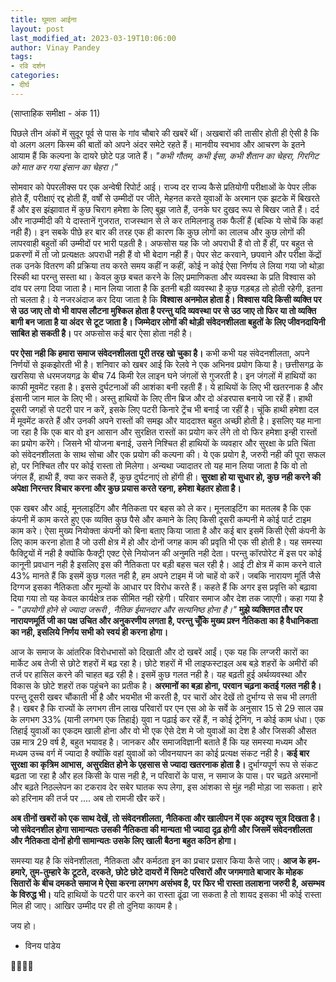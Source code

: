 ```yaml
---
title: घूमता आईना
layout: post
last_modified_at: 2023-03-19T10:06:00
author: Vinay Pandey
tags:
- रवि दर्शन
categories:
- दीर्घ
---
```

(साप्ताहिक समीक्षा - अंक 11)

पिछले तीन अंकों में सुदूर पूर्व से पास के गांव चौबारे की खबरें थीं। अखबारों की तासीर होती ही ऐसी है कि वो अलग अलग किस्म की बातों को अपने अंदर समेटे रहते हैं। मानवीय स्वभाव और आचरण के इतने आयाम हैं कि कल्पना के दायरे छोटे पड़ जाते हैं। 
*"कभी गौतम, कभी ईसा, कभी शैतान का चेहरा,*
*गिरगिट को मात कर गया इंसान का चेहरा।"*

सोमवार को पेपरलीक्स पर एक अन्वेषी रिपोर्ट आई। राज्य दर राज्य कैसे प्रतियोगी परीक्षाओं के पेपर लीक होते हैं, परीक्षाएं रद्द होती हैं, वर्षों से उम्मीदों पर जीते, मेहनत करते युवाओं के अरमान एक झटके में बिखरते हैं और इस झंझावात में कुछ चिराग हमेशा के लिए बुझ जाते हैं, उनके घर दुखद रूप से बिखर जाते हैं। दर्द और नाउम्मीदी की ये दास्तानें गुजरात, राजस्थान से ले कर तमिलनाडु तक फैलीं हैं (बल्कि ये सोचें कि कहां नही हैं)।  इन सबके पीछे हर बार की तरह एक ही कारण कि कुछ लोगों का लालच और कुछ लोगों की लापरवाही बहुतों की उम्मीदों पर भारी पड़ती है। अफसोस यह कि जो अपराधी हैं वो तो हैं हीं, पर बहुत से प्रकरणों में तो जो प्रत्यक्षतः अपराधी नही हैं वो भी बेदाग नही हैं। पेपर सेट करवाने, छपवाने और परीक्षा केंद्रों तक उनके वितरण की प्रक्रिया तय करते समय कहीं न कहीं, कोई न कोई ऐसा निर्णय ले लिया गया जो थोड़ा रिस्की था परन्तु सस्ता था। केवल कुछ बचत करने के लिए प्रमाणिकता और व्यवस्था के प्रति विश्वास को दांव पर लगा दिया जाता है। मान लिया जाता है कि इतनी बड़ी व्यवस्था है कुछ गड़बड़ तो होती रहेगी, इतना तो चलता है। ये नजरअंदाज कर दिया जाता है कि **विश्वास अनमोल होता है। विश्वास यदि किसी व्यक्ति पर से उठ जाए तो वो भी वापस लौटना मुश्किल होता है परन्तु यदि व्यवस्था पर से उठ जाए तो फिर या तो व्यक्ति बागी बन जाता है या अंदर से टूट जाता है। जिम्मेदार लोगों की थोड़ी संवेदनशीलता बहुतों के लिए जीवनदायिनी साबित हो सकती है।** पर अफसोस कई बार ऐसा होता नही है।

**पर ऐसा नही कि हमारा समाज संवेदनशीलता पूरी तरह खो चुका है।** कभी कभी यह संवेदनशीलता, अपने निर्णयों से झकझोरती भी है। शनिवार को खबर आई कि रेलवे ने एक अभिनव प्रयोग किया है। छत्तीसगढ़ के खरसिया से धरमजयगढ़ के बीच 74 किमी रेल लाइन घने जंगलों से गुजरती है। इन जंगलों में हाथियों का काफी मूवमेंट रहता है। इससे दुर्घटनाओं की आशंका बनी रहती हैं। ये हाथियों के लिए भी खतरनाक है और इंसानी जान माल के लिए भी। अस्तु हाथियों के लिए तीन ब्रिज और दो अंडरपास बनाये जा रहें हैं। हाथी दूसरी जगहों से पटरी पार न करें, इसके लिए पटरी किनारे ट्रेंच भी बनाई जा रहीं है। चूंकि हाथी हमेशा दल में मूवमेंट करते हैं और उनकी अपने रास्तों की समझ और याददाश्त बहुत अच्छी होती है। इसलिए यह माना जा रहा है कि एक बार वो इन आसान और सुरक्षित रास्तों का प्रयोग कर लेंगे तो वो फिर हमेशा इन्ही रास्तों का प्रयोग करेंगे। जिसने भी योजना बनाई, उसने निश्चित ही हाथियों के व्यवहार और सुरक्षा के प्रति चिंता को संवेदनशीलता के साथ सोचा और एक प्रयोग की कल्पना की। ये एक प्रयोग है, जरुरी नही की पूरा सफल हो, पर निश्चित तौर पर कोई रास्ता तो मिलेगा। अन्यथा ज्यादातर तो यह मान लिया जाता है कि वो तो जंगल हैं, हाथी हैं, क्या कर सकते हैं, कुछ दुर्घटनाएं तो होंगी ही। **सुरक्षा हो या सुधार हो, कुछ नही करने की अपेक्षा निरन्तर विचार करना और कुछ प्रयास करते रहना, हमेशा बेहतर होता है।**

एक खबर और आई, मूनलाइटिंग और नैतिकता पर बहस को ले कर। मूनलाइटिंग का मतलब है कि एक कंपनी में काम करते हुए एक व्यक्ति कुछ पैसे और कमाने के लिए किसी दूसरी कम्पनी मे कोई पार्ट टाइम काम करे। ऐसा मुख्य नियोक्ता कंपनी को बिना बताए किया जाता है और कई बार इसमें किसी ऐसी कंपनी के लिए काम करना होता है जो उसी क्षेत्र में हो और दोनों जगह काम की प्रवृति भी एक सी होती है। यह समस्या फैक्ट्रियों में नही है क्योंकि फैक्ट्री एक्ट ऐसे नियोजन की अनुमति नही देता। परन्तु कॉरपोरेट में इस पर कोई कानूनी प्रवधान नही है इसलिए इस की नैतिकता पर बड़ी बहस चल रही है। आई टी क्षेत्र में काम करने वाले 43% मानते हैं कि इसमें कुछ गलत नही है, हम अपने टाइम में जो चाहें वो करें। जबकि नारायण मूर्ति जैसे दिग्गज इसका नैतिकता और मूल्यों के आधार पर विरोध करते हैं। कहते हैं कि अगर इस प्रवृत्ति को बढ़ावा दिया गया तो यह केवल कार्यक्षेत्र तक सीमित नही रहेगी। परिवार समाज और देश तक जाएगी। कहा गया है - *"उपयोगी होने से ज्यादा जरूरी , नैतिक ईमानदार और सत्यनिष्ठ होना है।"* **मुझे व्यक्तिगत तौर पर नारायणमूर्ति जी का पक्ष उचित और अनुकरणीय लगता है, परन्तु चूँकि मुख्य प्रश्न नैतिकता का है वैधानिकता का नही, इसलिये निर्णय सभी को स्वयं ही करना होगा।**

आज के समाज के आंतरिक विरोधभासों को दिखाती और दो खबरें आईं। एक यह कि लग्जरी कारों का मार्केट अब तेजी से छोटे शहरों में बढ़ रहा है। छोटे शहरों में भी लाइफस्टाइल अब बड़े शहरों के अमीरों की तर्ज पर हासिल करने की चाहत बढ़ रही है। इसमें कुछ गलत नही है। यह बढ़ती हुई अर्थव्यवस्था और विकास के छोटे शहरों तक पहुंचने का प्रतीक है। **अरमानों का बड़ा होना, परवान चढ़ना कतई गलत नही है।** परन्तु दूसरी खबर चौंकाती भी है और भयभीत भी करती है, पर चारों ओर देखें तो दुर्भाग्य से सच भी लगती है। खबर है कि राज्यों के लगभग तीन लाख परिवारों पर एन एस ओ के सर्वे के अनुसार 15 से 29 साल उम्र के लगभग 33% (यानी लगभग एक तिहाई) युवा न पढ़ाई कर रहें हैं, न कोई ट्रेनिंग, न कोई काम धंधा। एक तिहाई युवाओं का एकदम खाली होना और वो भी एक ऐसे देश मे जो युवाओं का देश है और जिसकी औसत उम्र मात्र 29 वर्ष है, बहुत भयावह है। जानकर और समाजविज्ञानी बताते हैं कि यह समस्या मध्यम और मध्यम उच्च वर्ग में ज्यादा है क्योंकि वहां युवाओं को जीवनयापन का कोई प्रत्यक्ष संकट नही है। **कई बार सुरक्षा का कृत्रिम आभास, असुरक्षित होने के एहसास से ज्यादा खतरनाक होता है।** दुर्भाग्यपूर्ण रूप से संकट बढ़ता जा रहा है और हल किसी के पास नही है, न परिवारों के पास, न समाज के पास। पर चढ़ते अरमानों और बढ़ते निठल्लेपन का टकराव देर सबेर घातक रूप लेगा, इस आंशका से मुंह नही मोड़ा जा सकता। हारे को हरिनाम की तर्ज पर .... अब तो रामजी खैर करें।

**अब तीनों खबरों को एक साथ देखें, तो संवेदनशीलता, नैतिकता और खालीपन में एक अदृश्य सूत्र दिखता है। जो संवेदनशील होगा सामान्यतः उसकी नैतिकता की मान्यता भी ज्यादा दृढ़ होगी और जिसमें संवेदनशीलता और नैतिकता दोनों होगी सामान्यतः उसके लिए खाली बैठना बहुत कठिन होगा।**

समस्या यह है कि संवेनशीलता, नैतिकता और कर्मठता  इन का प्रचार प्रसार किया कैसे जाए। **आज के हम- हमारे, तुम-तुम्हारे के टूटते, दरकते, छोटे छोटे दायरों में सिमटे परिवारों और जगमगाते बाजार के मोहक सितारों के बीच दमकते समाज मे ऐसा करना लगभग असंभव है, पर फिर भी रास्ता तलाशना जरुरी है, असम्भव के विरुद्ध भी।** यदि हाथियों के पटरी पार करने का रास्ता ढूंढा जा सकता है तो शायद इसका भी कोई रास्ता मिल ही जाए। आखिर उम्मीद पर ही तो दुनिया कायम है।

जय हो। 

- विनय पांडेय

🙏🌷🌷🙏


